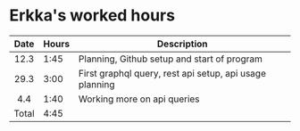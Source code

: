 # Erkka's worked hours

| Date  | Hours | Description                                             |
| :---: | ----- | ------------------------------------------------------- |
| 12.3  | 1:45  | Planning, Github setup and start of program             |
| 29.3  | 3:00  | First graphql query, rest api setup, api usage planning |
| 4.4   | 1:40  | Working more on api queries                             |
| Total | 4:45  |